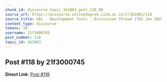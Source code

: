 ```yaml
---
chunk_id: discourse_topic_161083_post_118_00
source_url: https://discourse.onlinedegree.iitm.ac.in/t/161083/118
source_title: GA1 - Development Tools - Discussion Thread [TDS Jan 2025]
content_type: discourse
tokens: 39
username: 21f3000745
post_number: 118
topic_id: 161083
---
```


## Post #118 by 21f3000745

**Direct Link**: [Post #118](https://discourse.onlinedegree.iitm.ac.in/t/161083/118)
